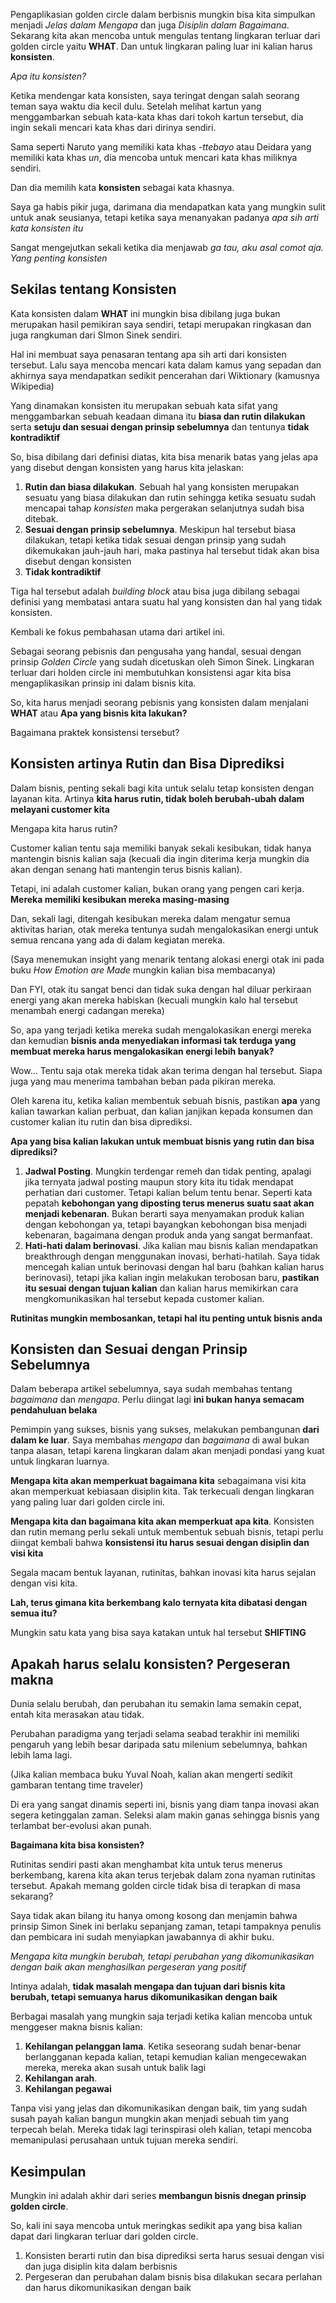 Pengaplikasian golden circle dalam berbisnis mungkin bisa kita simpulkan menjadi *Jelas dalam Mengapa* dan juga *Disiplin dalam Bagaimana*. Sekarang kita akan mencoba untuk mengulas tentang lingkaran terluar dari golden circle yaitu **WHAT**. Dan untuk lingkaran paling luar ini kalian harus **konsisten**.

*Apa itu konsisten?*

Ketika mendengar kata konsisten, saya teringat dengan salah seorang teman saya waktu dia kecil dulu. Setelah melihat kartun yang menggambarkan sebuah kata-kata khas dari tokoh kartun tersebut, dia ingin sekali mencari kata khas dari dirinya sendiri.

Sama seperti Naruto yang memiliki kata khas *-ttebayo* atau Deidara yang memiliki kata khas *un*, dia mencoba untuk mencari kata khas miliknya sendiri.

Dan dia memilih kata **konsisten** sebagai kata khasnya.

Saya ga habis pikir juga, darimana dia mendapatkan kata yang mungkin sulit untuk anak seusianya, tetapi ketika saya menanyakan padanya *apa sih arti kata konsisten itu*

Sangat mengejutkan sekali ketika dia menjawab *ga tau, aku asal comot aja. Yang penting konsisten*

## Sekilas tentang Konsisten

Kata konsisten dalam **WHAT** ini mungkin bisa dibilang juga bukan merupakan hasil pemikiran saya sendiri, tetapi merupakan ringkasan dan juga rangkuman dari SImon Sinek sendiri.

Hal ini membuat saya penasaran tentang apa sih arti dari konsisten tersebut. Lalu saya mencoba mencari kata dalam kamus yang sepadan dan akhirnya saya mendapatkan sedikit pencerahan dari Wiktionary (kamusnya Wikipedia)

Yang dinamakan konsisten itu merupakan sebuah kata sifat yang menggambarkan sebuah keadaan dimana itu **biasa dan rutin dilakukan** serta **setuju dan sesuai dengan prinsip sebelumnya** dan tentunya **tidak kontradiktif**

So, bisa dibilang dari definisi diatas, kita bisa menarik batas yang jelas apa yang disebut dengan konsisten yang harus kita jelaskan:

1. **Rutin dan biasa dilakukan**. Sebuah hal yang konsisten merupakan sesuatu yang biasa dilakukan dan rutin sehingga ketika sesuatu sudah mencapai tahap *konsisten* maka pergerakan selanjutnya sudah bisa ditebak. 
2. **Sesuai dengan prinsip sebelumnya**. Meskipun hal tersebut biasa dilakukan, tetapi ketika tidak sesuai dengan prinsip yang sudah dikemukakan jauh-jauh hari, maka pastinya hal tersebut tidak akan bisa disebut dengan konsisten
3. **Tidak kontradiktif**

Tiga hal tersebut adalah *building block* atau bisa juga dibilang sebagai definisi yang membatasi antara suatu hal yang konsisten dan hal yang tidak konsisten.

Kembali ke fokus pembahasan utama dari artikel ini.

Sebagai seorang pebisnis dan pengusaha yang handal, sesuai dengan prinsip *Golden Circle* yang sudah dicetuskan oleh Simon Sinek. Lingkaran terluar dari holden circle ini membutuhkan konsistensi agar kita bisa mengaplikasikan prinsip ini dalam bisnis kita.

So, kita harus menjadi seorang pebisnis yang konsisten dalam menjalani **WHAT** atau **Apa yang bisnis kita lakukan?**

Bagaimana praktek konsistensi tersebut?

## Konsisten artinya Rutin dan Bisa Diprediksi

Dalam bisnis, penting sekali bagi kita untuk selalu tetap konsisten dengan layanan kita. Artinya **kita harus rutin, tidak boleh berubah-ubah dalam melayani customer kita**

Mengapa kita harus rutin?

Customer kalian tentu saja memiliki banyak sekali kesibukan, tidak hanya mantengin bisnis kalian saja (kecuali dia ingin diterima kerja mungkin dia akan dengan senang hati mantengin terus bisnis kalian).

Tetapi, ini adalah customer kalian, bukan orang yang pengen cari kerja. **Mereka memiliki kesibukan mereka masing-masing**

Dan, sekali lagi, ditengah kesibukan mereka dalam mengatur semua aktivitas harian, otak mereka tentunya sudah mengalokasikan energi untuk semua rencana yang ada di dalam kegiatan mereka.

(Saya menemukan insight yang menarik tentang alokasi energi otak ini pada buku *How Emotion are Made* mungkin kalian bisa membacanya)

Dan FYI, otak itu sangat benci dan tidak suka dengan hal diluar perkiraan energi yang akan mereka habiskan (kecuali mungkin kalo hal tersebut menambah energi cadangan mereka)

So, apa yang terjadi ketika mereka sudah mengalokasikan energi mereka dan kemudian **bisnis anda menyediakan informasi tak terduga yang membuat mereka harus mengalokasikan energi lebih banyak?**

Wow... Tentu saja otak mereka tidak akan terima dengan hal tersebut. Siapa juga yang mau menerima tambahan beban pada pikiran mereka.

Oleh karena itu, ketika kalian membentuk sebuah bisnis, pastikan **apa** yang kalian tawarkan kalian perbuat, dan kalian janjikan kepada konsumen dan customer kalian itu rutin dan bisa diprediksi.

**Apa yang bisa kalian lakukan untuk membuat bisnis yang rutin dan bisa diprediksi?**
1. **Jadwal Posting**. Mungkin terdengar remeh dan tidak penting, apalagi jika ternyata jadwal posting maupun story kita itu tidak mendapat perhatian dari customer. Tetapi kalian belum tentu benar. Seperti kata pepatah **kebohongan yang diposting terus menerus suatu saat akan menjadi kebenaran**. Bukan berarti saya menyamakan produk kalian dengan kebohongan ya, tetapi bayangkan kebohongan bisa menjadi kebenaran, bagaimana dengan produk anda yang sangat bermanfaat.
2. **Hati-hati dalam berinovasi**. Jika kalian mau bisnis kalian mendapatkan breakthrough dengan menggunakan inovasi, berhati-hatilah. Saya tidak mencegah kalian untuk berinovasi dengan hal baru (bahkan kalian harus berinovasi), tetapi jika kalian ingin melakukan terobosan baru, **pastikan itu sesuai dengan tujuan kalian** dan kalian harus memikirkan cara mengkomunikasikan hal tersebut kepada customer kalian.

**Rutinitas mungkin membosankan, tetapi hal itu penting untuk bisnis anda**

## Konsisten dan Sesuai dengan Prinsip Sebelumnya

Dalam beberapa artikel sebelumnya, saya sudah membahas tentang *bagaimana* dan *mengapa*. Perlu diingat lagi **ini bukan hanya semacam pendahuluan belaka**

Pemimpin yang sukses, bisnis yang sukses, melakukan pembangunan **dari dalam ke luar**. Saya membahas *mengapa* dan *bagaimana* di awal bukan tanpa alasan, tetapi karena lingkaran dalam akan menjadi pondasi yang kuat untuk lingkaran luarnya.

**Mengapa kita akan memperkuat bagaimana kita** sebagaimana visi kita akan memperkuat kebiasaan disiplin kita. Tak terkecuali dengan lingkaran yang paling luar dari golden circle ini.

**Mengapa kita dan bagaimana kita akan memperkuat apa kita**. Konsisten dan rutin memang perlu sekali untuk membentuk sebuah bisnis, tetapi perlu diingat kembali bahwa **konsistensi itu harus sesuai dengan disiplin dan visi kita**

Segala macam bentuk layanan, rutinitas, bahkan inovasi kita harus sejalan dengan visi kita.

**Lah, terus gimana kita berkembang kalo ternyata kita dibatasi dengan semua itu?**

Mungkin satu kata yang bisa saya katakan untuk hal tersebut **SHIFTING**

## Apakah harus selalu konsisten? Pergeseran makna

Dunia selalu berubah, dan perubahan itu semakin lama semakin cepat, entah kita merasakan atau tidak.

Perubahan paradigma yang terjadi selama seabad terakhir ini memiliki pengaruh yang lebih besar daripada satu milenium sebelumnya, bahkan lebih lama lagi.

(Jika kalian membaca buku Yuval Noah, kalian akan mengerti sedikit gambaran tentang time traveler)

Di era yang sangat dinamis seperti ini, bisnis yang diam tanpa inovasi akan segera ketinggalan zaman. Seleksi alam makin ganas sehingga bisnis yang terlambat ber-evolusi akan punah.

**Bagaimana kita bisa konsisten?**

Rutinitas sendiri pasti akan menghambat kita untuk terus menerus berkembang, karena kita akan terus terjebak dalam zona nyaman rutinitas tersebut. Apakah memang golden circle tidak bisa di terapkan di masa sekarang?

Saya tidak akan bilang itu hanya omong kosong dan menjamin bahwa prinsip Simon Sinek ini berlaku sepanjang zaman, tetapi tampaknya penulis dan pembicara ini sudah menyiapkan jawabannya di akhir buku.

*Mengapa kita mungkin berubah, tetapi perubahan yang dikomunikasikan dengan baik akan menghasilkan pergeseran yang positif*

Intinya adalah, **tidak masalah mengapa dan tujuan dari bisnis kita berubah, tetapi semuanya harus dikomunikasikan dengan baik**

Berbagai masalah yang mungkin saja terjadi ketika kalian mencoba untuk menggeser makna bisnis kalian:
1. **Kehilangan pelanggan lama**. Ketika seseorang sudah benar-benar berlangganan kepada kalian, tetapi kemudian kalian mengecewakan mereka, mereka akan susah untuk balik lagi
2. **Kehilangan arah**.
3. **Kehilangan pegawai**

Tanpa visi yang jelas dan dikomunikasikan dengan baik, tim yang sudah susah payah kalian bangun mungkin akan menjadi sebuah tim yang terpecah belah. Mereka tidak lagi terinspirasi oleh kalian, tetapi mencoba memanipulasi perusahaan untuk tujuan mereka sendiri.

## Kesimpulan

Mungkin ini adalah akhir dari series **membangun bisnis dnegan prinsip golden circle**.

So, kali ini saya mencoba untuk meringkas sedikit apa yang bisa kalian dapat dari lingkaran terluar dari golden circle.

1. Konsisten berarti rutin dan bisa diprediksi serta harus sesuai dengan visi dan juga disiplin kita dalam berbisnis
2. Pergeseran dan perubahan dalam bisnis bisa dilakukan secara perlahan dan harus dikomunikasikan dengan baik